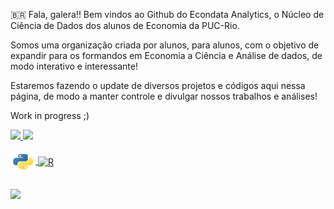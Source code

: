 :brazil: Fala, galera!! Bem vindos ao Github do Econdata Analytics, o Núcleo de Ciência de Dados dos alunos de Economia da PUC-Rio. 

Somos uma organização criada por alunos, para alunos, com o objetivo de expandir para os formandos em Economia a Ciência e Análise de dados, de modo interativo e interessante!

Estaremos fazendo o update de diversos projetos e códigos aqui nessa página, de modo a manter controle e divulgar nossos trabalhos e análises!

Work in progress ;)

<div>
  <a href="https://beacons.ai/EconData-Analytics">
  <img height="180em" src="https://github-readme-stats.vercel.app/api?username=EconData-Analytics&show_icons=true&theme=dracula&include_all_commits=true&count_private=true"/>
  <img height="120em" src="https://github-readme-stats.vercel.app/api/top-langs/?username=EconData-Analytics&layout=compact&langs_count=16&theme=dracula"/>
</div>
  
 <div style="display: inline_block"><br>
  <img align="center" alt="Python" height="30" width="40" src="https://raw.githubusercontent.com/devicons/devicon/master/icons/python/python-original.svg">
  <img align="center" alt="R" height="30" width="40" src="https://cdn.jsdelivr.net/gh/devicons/devicon/icons/r/r-original.svg">
</div>

##
  
<div>
  <a href = "mailto:econdataanalytics@gmail.com"><img src="https://img.shields.io/badge/Gmail-D14836?style=for-the-badge&logo=gmail&logoColor=white" target="_blank"></a>
</div>
  
